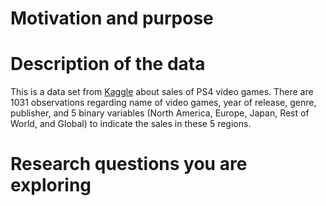 # Motivation and purpose

# Description of the data

This is a data set from [Kaggle](https://www.kaggle.com/sidtwr/videogames-sales-dataset?select=PS4_GamesSales.csv) about sales of PS4 video games. There are 1031 observations regarding name of video games, year of release, genre, publisher, and 5 binary variables (North America, Europe, Japan, Rest of World, and Global) to indicate the sales in these 5 regions.  

# Research questions you are exploring
